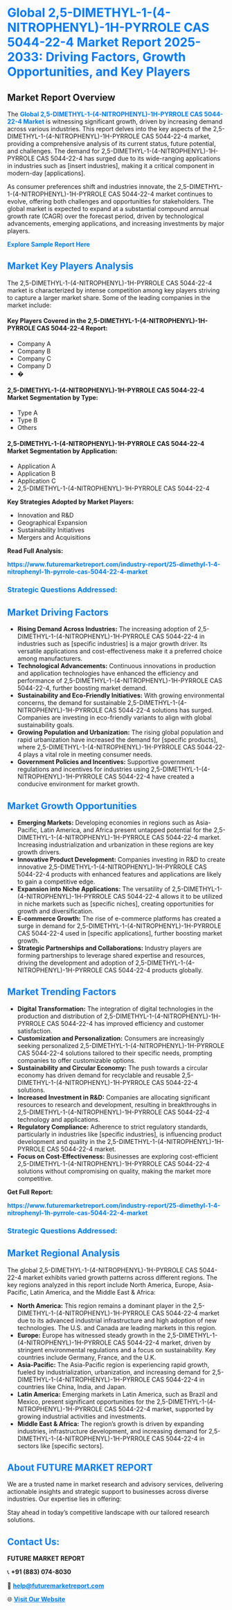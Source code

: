 <h1 style="color: #007BFF;">Global 2,5-DIMETHYL-1-(4-NITROPHENYL)-1H-PYRROLE CAS 5044-22-4 Market Report 2025-2033: Driving Factors, Growth Opportunities, and Key Players</h1>

<section id="overview">
<h2>Market Report Overview</h2>
<p>The <a href="https://www.futuremarketreport.com/industry-report/25-dimethyl-1-4-nitrophenyl-1h-pyrrole-cas-5044-22-4-market" style="color: #007BFF; text-decoration: none;"><strong>Global 2,5-DIMETHYL-1-(4-NITROPHENYL)-1H-PYRROLE CAS 5044-22-4 Market</strong></a> is witnessing significant growth, driven by increasing demand across various industries. This report delves into the key aspects of the 2,5-DIMETHYL-1-(4-NITROPHENYL)-1H-PYRROLE CAS 5044-22-4 market, providing a comprehensive analysis of its current status, future potential, and challenges. The demand for 2,5-DIMETHYL-1-(4-NITROPHENYL)-1H-PYRROLE CAS 5044-22-4 has surged due to its wide-ranging applications in industries such as [insert industries], making it a critical component in modern-day [applications].</p>
<p>As consumer preferences shift and industries innovate, the 2,5-DIMETHYL-1-(4-NITROPHENYL)-1H-PYRROLE CAS 5044-22-4 market continues to evolve, offering both challenges and opportunities for stakeholders. The global market is expected to expand at a substantial compound annual growth rate (CAGR) over the forecast period, driven by technological advancements, emerging applications, and increasing investments by major players.</p>
</section>

<section id="overview">
<p><a href="https://www.futuremarketreport.com/request-sample/reportId=113024" style="color: #007BFF; text-decoration: none;"><strong>Explore Sample Report Here</strong></a></p>
</section>

<section id="key-players">
<h2 style="color: #007BFF;">Market Key Players Analysis</h2>
<p>The 2,5-DIMETHYL-1-(4-NITROPHENYL)-1H-PYRROLE CAS 5044-22-4 market is characterized by intense competition among key players striving to capture a larger market share. Some of the leading companies in the market include:</p>
<h4>Key Players Covered in the 2,5-DIMETHYL-1-(4-NITROPHENYL)-1H-PYRROLE CAS 5044-22-4 Report:</h4>
<ul><li>Company A</li><li>Company B</li><li>Company C</li><li>Company D</li><li>�</li></ul>
<h4>2,5-DIMETHYL-1-(4-NITROPHENYL)-1H-PYRROLE CAS 5044-22-4 Market Segmentation by Type:</h4>
<ul><li>Type A</li><li>Type B</li><li>Others</li></ul>

<h4>2,5-DIMETHYL-1-(4-NITROPHENYL)-1H-PYRROLE CAS 5044-22-4 Market Segmentation by Application:</h4>
<ul><li>Application A</li><li>Application B</li><li>Application C</li><li>2,5-DIMETHYL-1-(4-NITROPHENYL)-1H-PYRROLE CAS 5044-22-4</li></ul>
<p><strong>Key Strategies Adopted by Market Players:</strong></p>
<ul>
<li>Innovation and R&D</li>
<li>Geographical Expansion</li>
<li>Sustainability Initiatives</li>
<li>Mergers and Acquisitions</li>
</ul>
</section>

<section>
<p><strong>Read Full Analysis: </strong></p><a href="https://www.futuremarketreport.com/industry-report/25-dimethyl-1-4-nitrophenyl-1h-pyrrole-cas-5044-22-4-market" style="color: #007BFF; text-decoration: none;"><strong>https://www.futuremarketreport.com/industry-report/25-dimethyl-1-4-nitrophenyl-1h-pyrrole-cas-5044-22-4-market</strong></a>
<h3 style="color: #007BFF;">Strategic Questions Addressed:</h3>
</section>

<section id="driving-factors">
<h2 style="color: #007BFF;">Market Driving Factors</h2>
<ul>
<li><strong>Rising Demand Across Industries:</strong> The increasing adoption of 2,5-DIMETHYL-1-(4-NITROPHENYL)-1H-PYRROLE CAS 5044-22-4 in industries such as [specific industries] is a major growth driver. Its versatile applications and cost-effectiveness make it a preferred choice among manufacturers.</li>
<li><strong>Technological Advancements:</strong> Continuous innovations in production and application technologies have enhanced the efficiency and performance of 2,5-DIMETHYL-1-(4-NITROPHENYL)-1H-PYRROLE CAS 5044-22-4, further boosting market demand.</li>
<li><strong>Sustainability and Eco-Friendly Initiatives:</strong> With growing environmental concerns, the demand for sustainable 2,5-DIMETHYL-1-(4-NITROPHENYL)-1H-PYRROLE CAS 5044-22-4 solutions has surged. Companies are investing in eco-friendly variants to align with global sustainability goals.</li>
<li><strong>Growing Population and Urbanization:</strong> The rising global population and rapid urbanization have increased the demand for [specific products], where 2,5-DIMETHYL-1-(4-NITROPHENYL)-1H-PYRROLE CAS 5044-22-4 plays a vital role in meeting consumer needs.</li>
<li><strong>Government Policies and Incentives:</strong> Supportive government regulations and incentives for industries using 2,5-DIMETHYL-1-(4-NITROPHENYL)-1H-PYRROLE CAS 5044-22-4 have created a conducive environment for market growth.</li>
</ul>
</section>

<section id="growth-opportunities">
<h2 style="color: #007BFF;">Market Growth Opportunities</h2>
<ul>
<li><strong>Emerging Markets:</strong> Developing economies in regions such as Asia-Pacific, Latin America, and Africa present untapped potential for the 2,5-DIMETHYL-1-(4-NITROPHENYL)-1H-PYRROLE CAS 5044-22-4 market. Increasing industrialization and urbanization in these regions are key growth drivers.</li>
<li><strong>Innovative Product Development:</strong> Companies investing in R&D to create innovative 2,5-DIMETHYL-1-(4-NITROPHENYL)-1H-PYRROLE CAS 5044-22-4 products with enhanced features and applications are likely to gain a competitive edge.</li>
<li><strong>Expansion into Niche Applications:</strong> The versatility of 2,5-DIMETHYL-1-(4-NITROPHENYL)-1H-PYRROLE CAS 5044-22-4 allows it to be utilized in niche markets such as [specific niches], creating opportunities for growth and diversification.</li>
<li><strong>E-commerce Growth:</strong> The rise of e-commerce platforms has created a surge in demand for 2,5-DIMETHYL-1-(4-NITROPHENYL)-1H-PYRROLE CAS 5044-22-4 used in [specific applications], further boosting market growth.</li>
<li><strong>Strategic Partnerships and Collaborations:</strong> Industry players are forming partnerships to leverage shared expertise and resources, driving the development and adoption of 2,5-DIMETHYL-1-(4-NITROPHENYL)-1H-PYRROLE CAS 5044-22-4 products globally.</li>
</ul>
</section>

<section id="trending-factors">
<h2 style="color: #007BFF;">Market Trending Factors</h2>
<ul>
<li><strong>Digital Transformation:</strong> The integration of digital technologies in the production and distribution of 2,5-DIMETHYL-1-(4-NITROPHENYL)-1H-PYRROLE CAS 5044-22-4 has improved efficiency and customer satisfaction.</li>
<li><strong>Customization and Personalization:</strong> Consumers are increasingly seeking personalized 2,5-DIMETHYL-1-(4-NITROPHENYL)-1H-PYRROLE CAS 5044-22-4 solutions tailored to their specific needs, prompting companies to offer customizable options.</li>
<li><strong>Sustainability and Circular Economy:</strong> The push towards a circular economy has driven demand for recyclable and reusable 2,5-DIMETHYL-1-(4-NITROPHENYL)-1H-PYRROLE CAS 5044-22-4 solutions.</li>
<li><strong>Increased Investment in R&D:</strong> Companies are allocating significant resources to research and development, resulting in breakthroughs in 2,5-DIMETHYL-1-(4-NITROPHENYL)-1H-PYRROLE CAS 5044-22-4 technology and applications.</li>
<li><strong>Regulatory Compliance:</strong> Adherence to strict regulatory standards, particularly in industries like [specific industries], is influencing product development and quality in the 2,5-DIMETHYL-1-(4-NITROPHENYL)-1H-PYRROLE CAS 5044-22-4 market.</li>
<li><strong>Focus on Cost-Effectiveness:</strong> Businesses are exploring cost-efficient 2,5-DIMETHYL-1-(4-NITROPHENYL)-1H-PYRROLE CAS 5044-22-4 solutions without compromising on quality, making the market more competitive.</li>
</ul>
</section>

<section>
<p><strong>Get Full Report: </strong></p><a href="https://www.futuremarketreport.com/industry-report/25-dimethyl-1-4-nitrophenyl-1h-pyrrole-cas-5044-22-4-market" style="color: #007BFF; text-decoration: none;"><strong>https://www.futuremarketreport.com/industry-report/25-dimethyl-1-4-nitrophenyl-1h-pyrrole-cas-5044-22-4-market</strong></a>
<h3 style="color: #007BFF;">Strategic Questions Addressed:</h3>
</section>


<section id="regional-analysis">
<h2 style="color: #007BFF;">Market Regional Analysis</h2>
<p>The global 2,5-DIMETHYL-1-(4-NITROPHENYL)-1H-PYRROLE CAS 5044-22-4 market exhibits varied growth patterns across different regions. The key regions analyzed in this report include North America, Europe, Asia-Pacific, Latin America, and the Middle East & Africa:</p>
<ul>
<li><strong>North America:</strong> This region remains a dominant player in the 2,5-DIMETHYL-1-(4-NITROPHENYL)-1H-PYRROLE CAS 5044-22-4 market due to its advanced industrial infrastructure and high adoption of new technologies. The U.S. and Canada are leading markets in this region.</li>
<li><strong>Europe:</strong> Europe has witnessed steady growth in the 2,5-DIMETHYL-1-(4-NITROPHENYL)-1H-PYRROLE CAS 5044-22-4 market, driven by stringent environmental regulations and a focus on sustainability. Key countries include Germany, France, and the U.K.</li>
<li><strong>Asia-Pacific:</strong> The Asia-Pacific region is experiencing rapid growth, fueled by industrialization, urbanization, and increasing demand for 2,5-DIMETHYL-1-(4-NITROPHENYL)-1H-PYRROLE CAS 5044-22-4 in countries like China, India, and Japan.</li>
<li><strong>Latin America:</strong> Emerging markets in Latin America, such as Brazil and Mexico, present significant opportunities for the 2,5-DIMETHYL-1-(4-NITROPHENYL)-1H-PYRROLE CAS 5044-22-4 market, supported by growing industrial activities and investments.</li>
<li><strong>Middle East & Africa:</strong> The region’s growth is driven by expanding industries, infrastructure development, and increasing demand for 2,5-DIMETHYL-1-(4-NITROPHENYL)-1H-PYRROLE CAS 5044-22-4 in sectors like [specific sectors].</li>
</ul>
</section>

<footer>
<h2 style="color: #007BFF;">About FUTURE MARKET REPORT</h2>
<p>We are a trusted name in market research and advisory services, delivering actionable insights and strategic support to businesses across diverse industries. Our expertise lies in offering:</p>

<p>Stay ahead in today’s competitive landscape with our tailored research solutions.</p>

<h2 style="color: #007BFF;">Contact Us:</h2>
<p><strong>FUTURE MARKET REPORT</strong></p>
<p>📞 <strong>+91 (883) 074-8030</strong></p>
<p>📧 <strong><a href="mailto:help@futuremarketreport.com" style="color: #007BFF;">help@futuremarketreport.com</a></strong></p>
<p>🌐 <strong><a href="https://www.futuremarketreport.com/" style="color: #007BFF;">Visit Our Website</a></strong></p>
</footer>